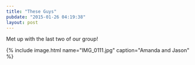 ```yaml
---
title: "These Guys"
pubdate: "2015-01-26 04:19:38"
layout: post
---
```


Met up with the last two of our group!

{% include image.html name="IMG_0111.jpg" caption="Amanda and Jason" %}